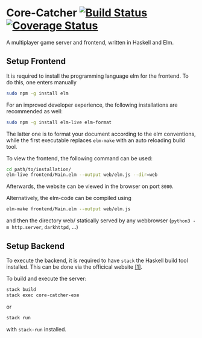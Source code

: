 # Core-Catcher [![Build Status](https://travis-ci.org/Haskell-Praxis/core-catcher.svg?branch=gameNg)](https://travis-ci.org/Haskell-Praxis/core-catcher) [![Coverage Status](https://coveralls.io/repos/github/Haskell-Praxis/core-catcher/badge.svg?branch=gameNg)](https://coveralls.io/github/Haskell-Praxis/core-catcher?branch=gameNg)


A multiplayer game server and frontend, written in Haskell and Elm.


## Setup Frontend

It is required to install the programming language elm for the frontend.
To do this, one enters manually

```bash
sudo npm -g install elm
```

For an improved developer experience, the following installations are recommended as well:

```bash
sudo npm -g install elm-live elm-format
```

The latter one is to format your document according to the elm conventions, while the first executable replaces `elm-make` with an auto reloading build tool.

To view the frontend, the following command can be used:

```bash
cd path/to/installation/
elm-live frontend/Main.elm --output web/elm.js --dir=web
```

Afterwards, the website can be viewed in the browser on port `8000`.

Alternatively, the elm-code can be compiled using

```bash
elm-make frontend/Main.elm --output web/elm.js
```

and then the directory web/ statically served by any webbrowser (`python3 -m http.server`, `darkhttpd`, ...)

## Setup Backend

To execute the backend, it is required to have `stack` the Haskell build tool installed. This can be done via the officical website [[1]](https://docs.haskellstack.org/en/stable/README/).

To build and execute the server:

```bash
stack build
stack exec core-catcher-exe
```
or

```bash
stack run
```
with `stack-run` installed.
